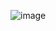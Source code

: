 ![image](https://user-images.githubusercontent.com/77222540/231057484-142e0c30-9953-4acc-b594-d61f8d169f2f.png)
